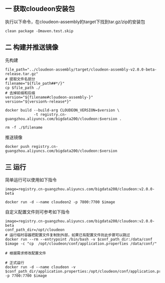 ## 一 获取cloudeon安装包

执行以下命令，在cloudeon-assembly的target下找到tar.gz/zip的安装包

```shell
clean package -Dmaven.test.skip
```

## 二 构建并推送镜像

先构建

```shell
file_path="../cloudeon-assembly/target/cloudeon-assembly-v2.0.0-beta-release.tar.gz"
# 提取文件名部分
filename="${file_path##*/}"
cp $file_path ./
# 去掉前缀和后缀
version="${filename#cloudeon-assembly-}"
version="${version%-release*}"

docker build --build-arg CLOUDEON_VERSION=$version \
             -t registry.cn-guangzhou.aliyuncs.com/bigdata200/cloudeon:$version .

rm -f ./$filename

```

推送镜像

```shell
docker push registry.cn-guangzhou.aliyuncs.com/bigdata200/cloudeon:$version

```

## 三 运行

简单运行可以使用如下指令

```shell
image=registry.cn-guangzhou.aliyuncs.com/bigdata200/cloudeon:v2.0.0-beta

docker run -d --name cloudeon2 -p 7800:7700 $image

```

自定义配置文件则可参考如下指令

```shell
image=registry.cn-guangzhou.aliyuncs.com/bigdata200/cloudeon:v2.0.0-beta
conf_path_dir=/opt/cloudeon
# 运行临时容器把配置文件复制到外部，如果已有配置文件则此步骤可以跳过
docker run --rm --entrypoint /bin/bash -v $conf_path_dir:/data/conf $image -c "cp  /opt/cloudeon/conf/application.properties /data/conf/"

# 根据需求修改配置文件

# 正式运行
docker run -d --name cloudeon -v $conf_path_dir/application.properties:/opt/cloudeon/conf/application.properties -p 7700:7700 $image

```